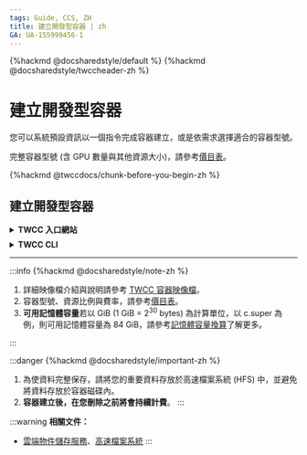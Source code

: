 ```yaml
---
tags: Guide, CCS, ZH
title: 建立開發型容器 | zh
GA: UA-155999456-1
---
```


{%hackmd @docsharedstyle/default %}
{%hackmd @docsharedstyle/twccheader-zh %}

# 建立開發型容器

您可以系統預設資訊以一個指令完成容器建立，或是依需求選擇適合的容器型號。

完整容器型號 (含 GPU 數量與其他資源大小)，請參考[價目表](https://man.twcc.ai/@twccdocs/SJWlN3YDr#%E5%AE%B9%E5%99%A8%E9%81%8B%E7%AE%97%E6%9C%8D%E5%8B%99-Container-Compute-Service-CCS)。

{%hackmd @twccdocs/chunk-before-you-begin-zh %}


## 建立開發型容器


<!-- 1 start -->

<details class="docspoiler">

<summary><b>TWCC 入口網站</b></summary>

<br>


- 由服務列表點選「**開發型容器**」，在「**開發型容器管理**」頁面，點擊「**＋建立**」。

{%hackmd @twccdocs/ui-chunk-favorites-zh %}

![](https://cos.twcc.ai/SYS-MANUAL/uploads/upload_1c43aab7948fc1f045440c590f458fea.png)


* 選擇映像檔類型：您可瀏覽並選擇 NGC 優化之深度學習框架，或直接於左上方搜尋欲使用的框架名稱 (例：PyTorch, TensorFlow...等)。

![](https://cos.twcc.ai/SYS-MANUAL/uploads/upload_a4c9a9e6996f373cc6be68c474257c50.png)


:::warning
{%hackmd @docsharedstyle/tip-zh %}
1. TWCC 提供的 NGC 容器映像檔類型、版本、套件，請參考：[<ins>容器映像檔</ins>](https://man.twcc.ai/@twccdocs/ccs-concept-image-main-zh)[target=_blank]
2. 首次選用後，映像檔會記錄儲存於「**最近使用**」區塊，加快您下次選用的速度。(清除瀏覽器歷史紀錄將會重新記錄)


:::



* 填寫容器基本資訊與硬體規格配置，接著點擊「**下一步：儲存資訊>**」。


![](https://cos.twcc.ai/SYS-MANUAL/uploads/upload_7390690ecd337d3aa94d3792b6aa31e2.png)



* 容器建立後系統會自動掛載高速檔案系統 (HFS) 的兩個目錄 (/home 與 /work) 至容器，以利使用者在運行人工智慧運算時擁有更好的性能，亦可使用 TWCC 雲端物件儲存服務。

![](https://cos.twcc.ai/SYS-MANUAL/uploads/upload_f5b935f93932bb7d4cfd8982701943e5.png)


* 接著點擊「**下一步：環境變數>**」，可設定符合您需求的環境變數，詳細說明與設定範例請參考 [<ins>HowTo：設定環境變數</ins>](https://man.twcc.ai/@twccdocs/howto-ccs-vcs-setup-env-variable-zh)。

![](https://cos.twcc.ai/SYS-MANUAL/uploads/upload_d10aff1357d25a13881c2f17a19f895b.png)



* 點擊「**下一步：檢閱+建立>**」，檢視整個容器的規格和價格，確定後點選「**建立**」即完成。

![](https://cos.twcc.ai/SYS-MANUAL/uploads/upload_7092404d57c8deee086d43b8894fae4f.png)

</details>

<!-- Space -->

<div style="height:8px"></div>

<!-- 2. start -->

<details class="docspoiler">

<summary><b>TWCC CLI</b></summary>

<br>

### 指令

```bash
$ twccli mk ccs [-n] #容器名稱
                [-itype] #映像檔類型
                [-img] #映像檔版本
                [-gpu] #GPU 數量
                [-envk] #環境變數 Key
                [-envv] #環境變數 Value
```
:::info
{%hackmd @TWSC/cli-optional-note-zh %}

- 若不帶任何參數則以預設資訊建立容器：

| 映像檔類型、映像檔 | 容器名稱 |硬體設定|
| -------- | -------- | -------- |
| TensorFlow (latest environment)    | twcc-cli     | 1 GPU + 04 cores + 090GB memory |

- 環境變數詳細說明與設定範例請參考 [<ins>HowTo：設定環境變數</ins>](https://man.twcc.ai/@twccdocs/howto-ccs-vcs-setup-env-variable-zh)。

</div>

### 範例

- 建立名稱為 **`cusccs`**、映像檔類型 **`Caffe2`**，映像檔規格為 **`caffe2-18.08-py3-v1:latest`**、GPU 數量 **`2`** 的容器。

```bash
$ twccli mk ccs -itype "Caffe2" -img "caffe2-18.08-py3-v1:latest" -gpu 2 -n cusccs
```

:::danger
{%hackmd @docsharedstyle/important-zh %}

- 容器名稱命名字元條件：需為**小寫字母或數字**，**首字元需為小寫字母**，**長度 6-16 個字元**。
-  若設定不符合以上條件，將出現以下錯誤訊息：
![](https://cos.twcc.ai/SYS-MANUAL/uploads/upload_095834bd7ee5d99d3a70596a7c462629.png)


<!-- :::spoiler 操作範例截圖(點我)
![](https://cos.twcc.ai/SYS-MANUAL/uploads/upload_753112dc54b2646270806ad6385277ba.png)

::: -->

</details>

---

:::info
{%hackmd @docsharedstyle/note-zh %}
1. 詳細映像檔介紹與說明請參考 [<ins>TWCC 容器映像檔</ins>](https://man.twcc.ai/@twccdocs/ccs-concept-image-main-zh)。<li>容器型號、資源比例與費率，請參考[<ins>價目表</ins>](https://man.twcc.ai/@twccdocs/SJWlN3YDr#%E5%AE%B9%E5%99%A8%E9%81%8B%E7%AE%97%E6%9C%8D%E5%8B%99-Container-Compute-Service-CCS)。
2. **可用記憶體容量**若以 GiB (1 GiB =  2<sup>30</sup> bytes) 為計算單位，以 c.super 為例，則可用記憶體容量為 84 GiB，請參考[<ins>記憶體容量換算</ins>](https://man.twcc.ai/@twccdocs/concept-ccs-memory-conversion-zh)了解更多。<br></ol>
:::

:::danger
{%hackmd @docsharedstyle/important-zh %}
1. 為使資料完整保存，請將您的重要資料存放於高速檔案系統 (HFS) 中，並避免將資料存放於容器磁碟內。
2. **容器建立後，在您刪除之前將會持續計費**。
:::

:::warning
<i class="fa fa-book fa-20" aria-hidden="true"></i> **相關文件：** 
- <a href="https://man.twcc.ai/@twccdocs/doc-cos-main-zh"><ins>雲端物件儲存服務</ins></a>、<a href="https://man.twcc.ai/@twccdocs/doc-hfs-main-zh"><ins>高速檔案系統</ins></ins></a>
:::
